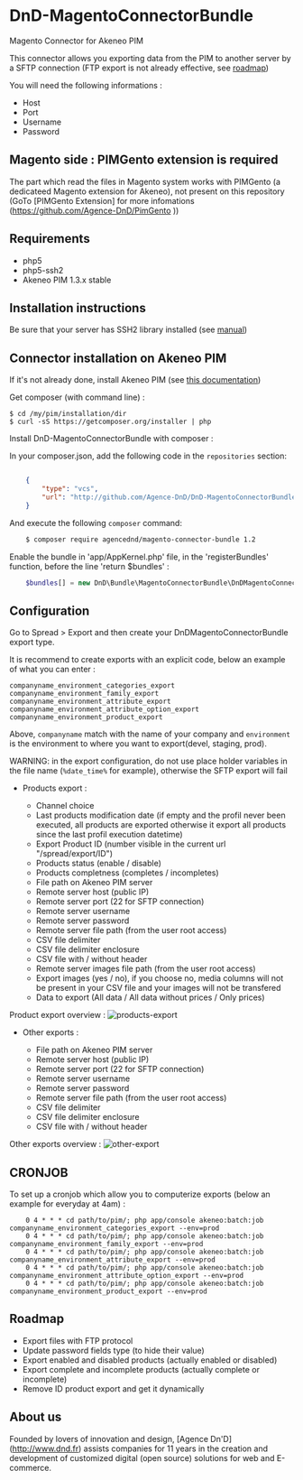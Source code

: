 DnD-MagentoConnectorBundle
==========================

Magento Connector for Akeneo PIM

This connector allows you exporting data from the PIM to another server by a SFTP connection (FTP export is not already effective, see [roadmap](#roadmap))

You will need the following informations :

- Host
- Port
- Username
- Password

## Magento side : PIMGento extension is required
The part which read the files in Magento system works with PIMGento (a dedicateed Magento extension for Akeneo), not present on this repository (GoTo [PIMGento  Extension] for more infomations (https://github.com/Agence-DnD/PimGento ))

## Requirements

- php5
- php5-ssh2
- Akeneo PIM 1.3.x stable

## Installation instructions

Be sure that your server has SSH2 library installed (see [manual](http://php.net/manual/fr/ssh2.installation.php))

## Connector installation on Akeneo PIM

If it's not already done, install Akeneo PIM (see [this documentation](https://github.com/akeneo/pim-community-standard))

Get composer (with command line) :

    $ cd /my/pim/installation/dir
    $ curl -sS https://getcomposer.org/installer | php

Install DnD-MagentoConnectorBundle with composer :

In your composer.json, add the following code in the `repositories` section:

```json

    {
        "type": "vcs",
        "url": "http://github.com/Agence-DnD/DnD-MagentoConnectorBundle.git"
    }
```
And execute the following `composer` command:

```bash
    $ composer require agencednd/magento-connector-bundle 1.2
```

Enable the bundle in 'app/AppKernel.php' file, in the 'registerBundles' function, before the line 'return $bundles' :

```php
    $bundles[] = new DnD\Bundle\MagentoConnectorBundle\DnDMagentoConnectorBundle();
```

## Configuration

Go to Spread > Export and then create your DnDMagentoConnectorBundle export type.

It is recommend to create exports with an explicit code, below an example of what you can enter :

```
companyname_environment_categories_export
companyname_environment_family_export
companyname_environment_attribute_export
companyname_environment_attribute_option_export
companyname_environment_product_export
```

Above, `companyname` match with the name of your company and `environment` is the environment to where you want to export(devel, staging, prod).

WARNING: in the export configuration, do not use place holder variables in the file name (`%date_time%` for example), otherwise the SFTP export will fail

- Products export :

    - Channel choice
    - Last products modification date (if empty and the profil never been executed, all products are exported otherwise it export all products since the last profil execution datetime)
    - Export Product ID (number visible in the current url "/spread/export/ID")
    - Products status (enable / disable)
    - Products completness (completes / incompletes)
    - File path on Akeneo PIM server
    - Remote server host (public IP)
    - Remote server port (22 for SFTP connection)
    - Remote server username
    - Remote server password
    - Remote server file path (from the user root access)
    - CSV file delimiter
    - CSV file delimiter enclosure
    - CSV file with / without header
    - Remote server images file path (from the user root access)
    - Export images (yes / no), if you choose no, media columns will not be present in your CSV file and your images will not be transfered
    - Data to export (All data / All data without prices / Only prices)

Product export overview :
![products-export](http://img.dnd.fr/uploads/pim-screen1.png)

- Other exports :

    - File path on Akeneo PIM server
    - Remote server host (public IP)
    - Remote server port (22 for SFTP connection)
    - Remote server username
    - Remote server password
    - Remote server file path (from the user root access)
    - CSV file delimiter
    - CSV file delimiter enclosure
    - CSV file with / without header

Other exports overview :
![other-export](http://img.dnd.fr/uploads/pim-screen2.png)

## CRONJOB

To set up a cronjob which allow you to computerize exports (below an example for everyday at 4am) :

```crontab
    0 4 * * * cd path/to/pim/; php app/console akeneo:batch:job companyname_environment_categories_export --env=prod
    0 4 * * * cd path/to/pim/; php app/console akeneo:batch:job companyname_environment_family_export --env=prod
    0 4 * * * cd path/to/pim/; php app/console akeneo:batch:job companyname_environment_attribute_export --env=prod
    0 4 * * * cd path/to/pim/; php app/console akeneo:batch:job companyname_environment_attribute_option_export --env=prod
    0 4 * * * cd path/to/pim/; php app/console akeneo:batch:job companyname_environment_product_export --env=prod
```

## Roadmap

- Export files with FTP protocol
- Update password fields type (to hide their value)
- Export enabled and disabled products (actually enabled or disabled)
- Export complete and incomplete products (actually complete or incomplete)
- Remove ID product export and get it dynamically

## About us

Founded by lovers of innovation and design, [Agence Dn'D] (http://www.dnd.fr) assists companies for 11 years in the creation and development of customized digital (open source) solutions for web and E-commerce.
